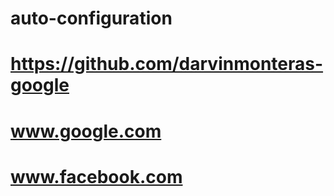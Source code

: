 # auto-configuration
# https://github.com/darvinmonteras-google
# www.google.com
# www.facebook.com
